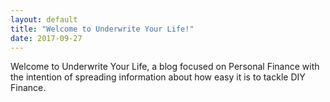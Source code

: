 ```yaml
---
layout: default
title: "Welcome to Underwrite Your Life!"
date: 2017-09-27
---
```


Welcome to Underwrite Your Life, a blog focused on Personal Finance with the intention of spreading information about how easy it is to tackle DIY Finance. 
